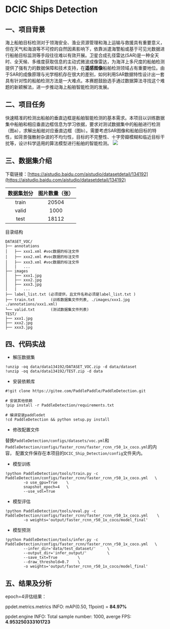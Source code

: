 # DCIC Ships Detection
## 一、项目背景
海上船舶目标检测对于领海安全、渔业资源管理和海上运输与救援具有重要意义，但在天气和海浪等不可控的自然因素影响下，依靠派遣海警船或基于可见光数据进行船舶目标监测等手段往往难以有效开展。卫星合成孔径雷达(SAR)是一种全天时、全天候、多维度获取信息的主动式微波成像雷达，为海洋上多尺度的船舶检测提供了强有力的数据保障和技术支持，在**遥感图像**船舶检测领域占有重要地位。由于SAR的成像原理与光学相机存在很大的差别，如何利用SAR数据特性设计出一套具有针对性的船舶检测方法是一大难点。本赛题鼓励选手通过数据算法寻找这个难题的新颖解法，进一步推动海上船舶智能检测的发展。

## 二、项目任务
快速精准的检测出船舶的垂直边框是船舶智能检测的基本需求。本项目以训练数据集中船舶和相应垂直边框信息为学习依据，要求对测试数据集中的船舶进行检测（图a），求解出船舶对应垂直边框（图b）。需要考虑SAR图像和船舶目标的特性，如背景强散射杂波的不均匀性，目标的不完整性、十字旁瓣模糊和临近目标干扰等，设计科学适用的算法模型进行船舶的智能检测。
![](https://ai-studio-static-online.cdn.bcebos.com/bbb26718571547019de46c49e4602a11eeface39ddf943399e8f21570012de46)

## 三、数据集介绍
下载链接：[https://aistudio.baidu.com/aistudio/datasetdetail/134192](https://aistudio.baidu.com/aistudio/datasetdetail/134192)

| 数据集划分 | 图片数量（张） |
| :--------: | :--------: |
| train     | 20504 |
| valid     | 1000  |
| test      | 18112 |

目录结构
```
DATASET_VOC/
├── annotations
│   ├── xxx1.xml #voc数据的标注文件
│   ├── xxx2.xml #voc数据的标注文件
│   ├── xxx3.xml #voc数据的标注文件
│   |   ...
├── images
│   ├── xxx1.jpg
│   ├── xxx2.jpg
│   ├── xxx3.jpg
│   |   ...
├── label_list.txt (必须提供，且文件名称必须是label_list.txt )
├── train.txt       (训练数据集文件列表, ./images/xxx1.jpg ./annotations/xxx1.xml)
└── valid.txt       (测试数据集文件列表)
TEST/
├── xxx1.jpg
├── xxx2.jpg
├── xxx3.jpg
```

## 四、代码实战
- 解压数据集
```
!unzip -oq data/data134192/DATASET_VOC.zip -d data/dataset
!unzip -oq data/data134192/TEST.zip -d data
```
- 安装依赖库
```
#!git clone https://gitee.com/PaddlePaddle/PaddleDetection.git

# 安装其他依赖
!pip install -r PaddleDetection/requirements.txt

# 编译安装paddledet
!cd PaddleDetection && python setup.py install
```

- 修改配置文件

替换`PaddleDetection/configs/datasets/voc.yml`和`PaddleDetection/configs/faster_rcnn/faster_rcnn_r50_1x_coco.yml`的内容，
配置文件保存在本项目的`DCIC_Ship_Detection/config`文件夹内。

- 模型训练
```
!python PaddleDetection/tools/train.py -c PaddleDetection/configs/faster_rcnn/faster_rcnn_r50_1x_coco.yml   \
        -o use_gpu=True    \
        snapshot_epoch=4   \
        --use_vdl=True
```
- 模型评估
```
!python PaddleDetection/tools/eval.py -c PaddleDetection/configs/faster_rcnn/faster_rcnn_r50_1x_coco.yml    \
        -o weights='output/faster_rcnn_r50_1x_coco/model_final'
```
- 模型预测
```
!python PaddleDetection/tools/infer.py -c PaddleDetection/configs/faster_rcnn/faster_rcnn_r50_1x_coco.yml   \
        --infer_dir='data/test_dataset/'     \
        --output_dir='infer_output/'         \
        --save_txt=True         \
        --draw_threshold=0.7    \
        -o weights='output/faster_rcnn_r50_1x_coco/model_final'
```

## 五、结果及分析
epoch=4评估结果：

ppdet.metrics.metrics INFO: mAP(0.50, 11point) = **84.97%**

ppdet.engine INFO: Total sample number: 1000, averge FPS: **4.953250333101723**


